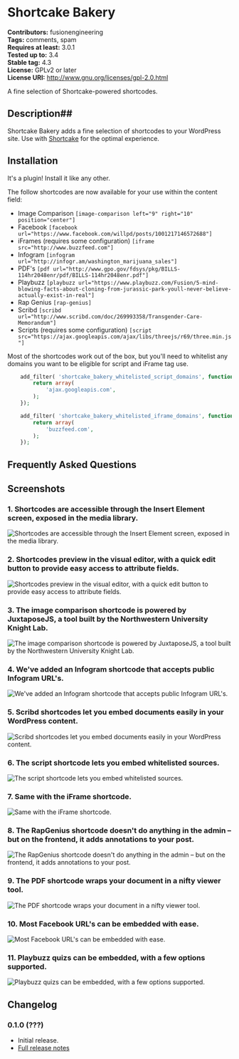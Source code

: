 # Shortcake Bakery #
**Contributors:** fusionengineering  
**Tags:** comments, spam  
**Requires at least:** 3.0.1  
**Tested up to:** 3.4  
**Stable tag:** 4.3  
**License:** GPLv2 or later  
**License URI:** http://www.gnu.org/licenses/gpl-2.0.html  

A fine selection of Shortcake-powered shortcodes.

## Description##
Shortcake Bakery adds a fine selection of shortcodes to your WordPress site. Use with [Shortcake](https://wordpress.org/plugins/shortcode-ui/) for the optimal experience.

## Installation ##
It's a plugin! Install it like any other. 

The follow shortcodes are now available for your use within the content field:

- Image Comparison `[image-comparison left="9" right="10" position="center"]`
- Facebook `[facebook url="https://www.facebook.com/willpd/posts/1001217146572688"]`
- iFrames (requires some configuration) `[iframe src="http://www.buzzfeed.com"]`
- Infogram `[infogram url="http://infogr.am/washington_marijuana_sales"]`
- PDF's `[pdf url="http://www.gpo.gov/fdsys/pkg/BILLS-114hr2048enr/pdf/BILLS-114hr2048enr.pdf"]`
- Playbuzz `[playbuzz url="https://www.playbuzz.com/Fusion/5-mind-blowing-facts-about-cloning-from-jurassic-park-youll-never-believe-actually-exist-in-real"]`
- Rap Genius `[rap-genius]`
- Scribd `[scribd url="http://www.scribd.com/doc/269993358/Transgender-Care-Memorandum"]`
- Scripts (requires some configuration) `[script src="https://ajax.googleapis.com/ajax/libs/threejs/r69/three.min.js"]`

Most of the shortcodes work out of the box, but you'll need to whitelist any domains you want to be eligible for script and iFrame tag use.

```php
	add_filter( 'shortcake_bakery_whitelisted_script_domains', function(){
		return array(
			'ajax.googleapis.com',		
		);
	});
```

```php
	add_filter( 'shortcake_bakery_whitelisted_iframe_domains', function(){
		return array(
			'buzzfeed.com',		
		);
	});
```

## Frequently Asked Questions ##

## Screenshots ##

### 1. Shortcodes are accessible through the Insert Element screen, exposed in the media library. ###
![Shortcodes are accessible through the Insert Element screen, exposed in the media library.](http://s.wordpress.org/extend/plugins/shortcake-bakery/screenshot-1.png)

### 2. Shortcodes preview in the visual editor, with a quick edit button to provide easy access to attribute fields. ###
![Shortcodes preview in the visual editor, with a quick edit button to provide easy access to attribute fields.](http://s.wordpress.org/extend/plugins/shortcake-bakery/screenshot-2.png)

### 3. The image comparison shortcode is powered by JuxtaposeJS, a tool built by the Northwestern University Knight Lab. ###
![The image comparison shortcode is powered by JuxtaposeJS, a tool built by the Northwestern University Knight Lab.](http://s.wordpress.org/extend/plugins/shortcake-bakery/screenshot-3.png)

### 4. We've added an Infogram shortcode that accepts public Infogram URL's. ###
![We've added an Infogram shortcode that accepts public Infogram URL's.](http://s.wordpress.org/extend/plugins/shortcake-bakery/screenshot-4.png)

### 5. Scribd shortcodes let you embed documents easily in your WordPress content. ###
![Scribd shortcodes let you embed documents easily in your WordPress content.](http://s.wordpress.org/extend/plugins/shortcake-bakery/screenshot-5.png)

### 6. The script shortcode lets you embed whitelisted sources. ###
![The script shortcode lets you embed whitelisted sources.](http://s.wordpress.org/extend/plugins/shortcake-bakery/screenshot-6.png)

### 7. Same with the iFrame shortcode. ###
![Same with the iFrame shortcode.](http://s.wordpress.org/extend/plugins/shortcake-bakery/screenshot-7.png)

### 8. The RapGenius shortcode doesn't do anything in the admin – but on the frontend, it adds annotations to your post. ###
![The RapGenius shortcode doesn't do anything in the admin – but on the frontend, it adds annotations to your post.](http://s.wordpress.org/extend/plugins/shortcake-bakery/screenshot-8.png)

### 9. The PDF shortcode wraps your document in a nifty viewer tool. ###
![The PDF shortcode wraps your document in a nifty viewer tool.](http://s.wordpress.org/extend/plugins/shortcake-bakery/screenshot-9.png)

### 10. Most Facebook URL's can be embedded with ease. ###
![Most Facebook URL's can be embedded with ease.](http://s.wordpress.org/extend/plugins/shortcake-bakery/screenshot-10.png)

### 11. Playbuzz quizs can be embedded, with a few options supported. ###
![Playbuzz quizs can be embedded, with a few options supported.](http://s.wordpress.org/extend/plugins/shortcake-bakery/screenshot-11.png)


## Changelog ##

### 0.1.0 (???) ###

* Initial release.
* [Full release notes](#)
